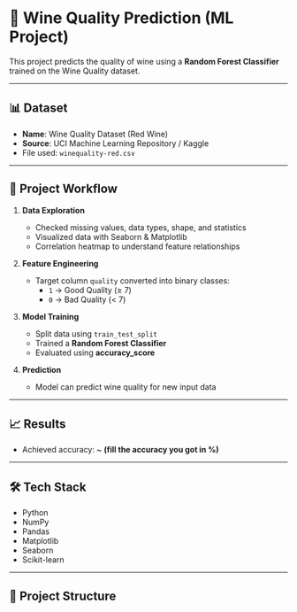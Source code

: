 # 🍷 Wine Quality Prediction (ML Project)

This project predicts the quality of wine using a **Random Forest Classifier** trained on the Wine Quality dataset.

---

## 📊 Dataset
- **Name**: Wine Quality Dataset (Red Wine)  
- **Source**: UCI Machine Learning Repository / Kaggle  
- File used: `winequality-red.csv`  

---

## 🚀 Project Workflow
1. **Data Exploration**  
   - Checked missing values, data types, shape, and statistics  
   - Visualized data with Seaborn & Matplotlib  
   - Correlation heatmap to understand feature relationships  

2. **Feature Engineering**  
   - Target column `quality` converted into binary classes:  
     - `1` → Good Quality (≥ 7)  
     - `0` → Bad Quality (< 7)  

3. **Model Training**  
   - Split data using `train_test_split`  
   - Trained a **Random Forest Classifier**  
   - Evaluated using **accuracy_score**

4. **Prediction**  
   - Model can predict wine quality for new input data  

---

## 📈 Results
- Achieved accuracy: ~ **(fill the accuracy you got in %)**  

---

## 🛠️ Tech Stack
- Python  
- NumPy  
- Pandas  
- Matplotlib  
- Seaborn  
- Scikit-learn  

---

## 📂 Project Structure
